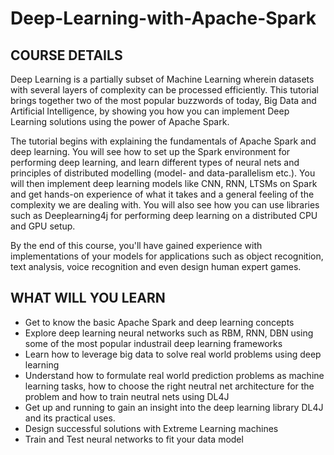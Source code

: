 # Deep-Learning-with-Apache-Spark

## COURSE DETAILS
  Deep Learning is a partially subset of Machine Learning wherein datasets with several layers of complexity can be processed efficiently. This tutorial brings together two of the most popular buzzwords of today, Big Data and Artificial Intelligence, by showing you how you can implement Deep Learning solutions using the power of Apache Spark. 
  
  The tutorial begins with explaining the fundamentals of Apache Spark and deep learning. You will see how to set up the Spark environment for performing deep learning, and learn different types of neural nets and principles of distributed modelling (model- and data-parallelism etc.). You will then implement deep learning models like CNN, RNN, LTSMs on Spark and get hands-on experience of what it takes and a general feeling of the complexity we are dealing with. You will also see how you can use libraries such as Deeplearning4j for performing deep learning on a distributed CPU and GPU setup. 

  By the end of this course, you'll have gained experience with implementations of your models for applications such as object recognition, text analysis, voice recognition and even design human expert games.

## WHAT WILL YOU LEARN 
* Get to know the basic Apache Spark and deep learning concepts 
* Explore deep learning neural networks such as RBM, RNN, DBN using some of the most popular industrail  deep learning frameworks
* Learn how to leverage big data to solve real world problems using deep learning
* Understand how to formulate real world prediction problems as machine learning tasks, how to choose the right neutral net architecture for the problem and how to train neutral nets using DL4J
* Get up and running to gain an insight into the deep learning library DL4J and its practical uses.
* Design successful solutions with Extreme Learning machines
* Train and Test neural networks to fit your data model

